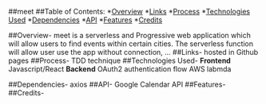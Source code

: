 ##meet
##Table of Contents:
*[Overview](#overview)
*[Links](#links)
*[Process](#process)
*[Technologies Used](#technologies_used)
*[Dependencies](#dependencies)
*[API](#api)
*[Features](#features)
*[Credits](#credits)

##Overview-
meet is a serverless and Progressive web application which will allow users to find events within certain cities. 
The serverless function will allow user use the app without connection, ...
##Links-
hosted in Github <a>pages</a>
##Process-
TDD technique
##Technologies Used-
<b>Frontend</b>
Javascript/React
<b>Backend</b>
OAuth2 authentication flow
AWS labmda

##Dependencies-
axios
##API-
Google Calendar API
##Features-
##Credits-